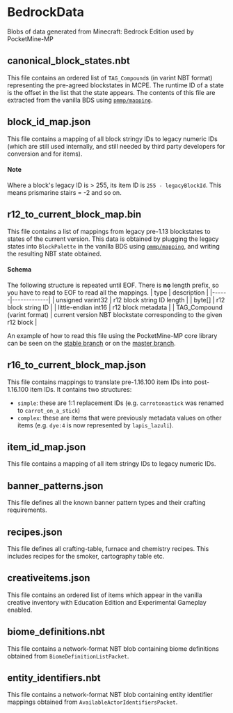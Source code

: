 # BedrockData
Blobs of data generated from Minecraft: Bedrock Edition used by PocketMine-MP

## canonical_block_states.nbt
This file contains an ordered list of `TAG_Compound`s (in varint NBT format) representing the pre-agreed blockstates in MCPE.
The runtime ID of a state is the offset in the list that the state appears.
The contents of this file are extracted from the vanilla BDS using [`pmmp/mapping`](https://github.com/pmmp/mapping).

## block_id_map.json
This file contains a mapping of all block stringy IDs to legacy numeric IDs (which are still used internally, and still needed by third party developers for conversion and for items).

#### Note
Where a block's legacy ID is > 255, its item ID is `255 - legacyBlockId`. This means prismarine stairs = -2 and so on.

## r12_to_current_block_map.bin
This file contains a list of mappings from legacy pre-1.13 blockstates to states of the current version.
This data is obtained by plugging the legacy states into `BlockPalette` in the vanilla BDS using [`pmmp/mapping`](https://github.com/pmmp/mapping), and writing the resulting NBT state obtained.

#### Schema
The following structure is repeated until EOF. There is **no** length prefix, so you have to read to EOF to read all the mappings.
| type | description |
|------|-------------|
| unsigned varint32 | r12 block string ID length |
| byte[] | r12 block string ID |
| little-endian int16 | r12 block metadata |
| TAG_Compound (varint format) | current version NBT blockstate corresponding to the given r12 block |

An example of how to read this file using the PocketMine-MP core library can be seen on the [stable branch](https://github.com/pmmp/PocketMine-MP/blob/41f7c07703bf3f7ef2d9504bbdbdf74257e75d12/src/pocketmine/network/mcpe/convert/RuntimeBlockMapping.php#L71-L86) or on the [master branch](https://github.com/pmmp/PocketMine-MP/blob/master/src/network/mcpe/convert/RuntimeBlockMapping.php#L74-L86).

## r16_to_current_block_map.json
This file contains mappings to translate pre-1.16.100 item IDs into post-1.16.100 item IDs.
It contains two structures:
- `simple`: these are 1:1 replacement IDs (e.g. `carrotonastick` was renamed to `carrot_on_a_stick`)
- `complex`: these are items that were previously metadata values on other items (e.g. `dye:4` is now represented by `lapis_lazuli`).

## item_id_map.json
This file contains a mapping of all item stringy IDs to legacy numeric IDs.

## banner_patterns.json
This file defines all the known banner pattern types and their crafting requirements.

## recipes.json
This file defines all crafting-table, furnace and chemistry recipes. This includes recipes for the smoker, cartography table etc.

## creativeitems.json
This file contains an ordered list of items which appear in the vanilla creative inventory with Education Edition and Experimental Gameplay enabled.

## biome_definitions.nbt
This file contains a network-format NBT blob containing biome definitions obtained from `BiomeDefinitionListPacket`.

## entity_identifiers.nbt
This file contains a network-format NBT blob containing entity identifier mappings obtained from `AvailableActorIdentifiersPacket`.
